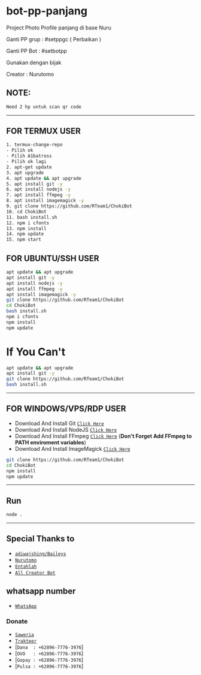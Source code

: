 # bot-pp-panjang
Project Photo Profile panjang di base Nuru



Ganti PP grup : 
#setppgc ( Perbaikan )

Ganti PP Bot :
#setbotpp





Gunakan dengan bijak



Creator : Nurutomo

## NOTE: 
```bash
Need 2 hp untuk scan qr code
```
------------
## FOR TERMUX USER

```bash
1. termux-change-repo
- Pilih ok
- Pilih A1batross
- Pilih ok lagi
2. apt-get update
3. apt upgrade
4. apt update && apt upgrade
5. apt install git -y
6. apt install nodejs -y
7. apt install ffmpeg -y
8. apt install imagemagick -y
9. git clone https://github.com/RTeam1/ChokiBot
10. cd ChokiBot
11. bash install.sh
12. npm i cfonts
13. npm install
14. npm update
15. npm start
```

## FOR UBUNTU/SSH USER

```bash
apt update && apt upgrade
apt install git -y
apt install nodejs -y
apt install ffmpeg -y
apt install imagemagick -y
git clone https://github.com/RTeam1/ChokiBot
cd ChokiBot
bash install.sh
npm i cfonts
npm install
npm update
```
# If You Can't
```bash
apt update && apt upgrade
apt install git -y
git clone https://github.com/RTeam1/ChokiBot
bash install.sh
```
---------

## FOR WINDOWS/VPS/RDP USER

* Download And Install Git [`Click Here`](https://git-scm.com/downloads)
* Download And Install NodeJS [`Click Here`](https://nodejs.org/en/download)
* Download And Install FFmpeg [`Click Here`](https://ffmpeg.org/download.html) (**Don't Forget Add FFmpeg to PATH enviroment variables**)
* Download And Install ImageMagick [`Click Here`](https://imagemagick.org/script/download.php)

```bash
git clone https://github.com/RTeam1/ChokiBot
cd ChokiBot
npm install
npm update
```

---------

## Run

```bash
node .
```

---------

## Special Thanks to
* [`adiwajshing/Baileys`](https://github.com/adiwajshing/Baileys)
* [`Nurutomo`](https://github.com/nurutomo)
* [`Entahlah`](https://github.com/RTeam1)
* [`All Creator Bot`](https://google.com)

## whatsapp number
* [`WhatsApp`](https://wa.me/79224816516)
### Donate
* [`Saweria`](https://saweria.co/rey404)
* [`Trakteer`](https://trakteer.id/rey404)
* [`Dana  : +62896-7776-3976`]
* [`OVO   : +62896-7776-3976`]
* [`Gopay : +62896-7776-3976`]
* [`Pulsa : +62896-7776-3976`]
